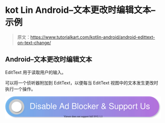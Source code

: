 # kot Lin Android–文本更改时编辑文本–示例

> 原文：<https://www.tutorialkart.com/kotlin-android/android-edittext-on-text-change/>

## Android–文本更改时编辑文本

EditText 用于读取用户的输入。

可以将一个侦听器附加到 EditText，以便每当 EditText 视图中的文本发生更改时执行一个操作。

[![](img/925da31b32d6bc3827932f6c8afb11bb.png)](https://www.tutorialkart.com/)